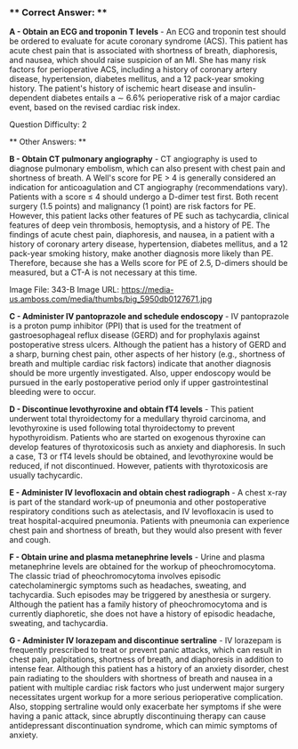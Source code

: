 ### ** Correct Answer: **

**A - Obtain an ECG and troponin T levels** - An ECG and troponin test should be ordered to evaluate for acute coronary syndrome (ACS). This patient has acute chest pain that is associated with shortness of breath, diaphoresis, and nausea, which should raise suspicion of an MI. She has many risk factors for perioperative ACS, including a history of coronary artery disease, hypertension, diabetes mellitus, and a 12 pack-year smoking history. The patient's history of ischemic heart disease and insulin-dependent diabetes entails a ∼ 6.6% perioperative risk of a major cardiac event, based on the revised cardiac risk index.

Question Difficulty: 2

** Other Answers: **

**B - Obtain CT pulmonary angiography** - CT angiography is used to diagnose pulmonary embolism, which can also present with chest pain and shortness of breath. A Well's score for PE > 4 is generally considered an indication for anticoagulation and CT angiography (recommendations vary). Patients with a score ≤ 4 should undergo a D-dimer test first. Both recent surgery (1.5 points) and malignancy (1 point) are risk factors for PE. However, this patient lacks other features of PE such as tachycardia, clinical features of deep vein thrombosis, hemoptysis, and a history of PE. The findings of acute chest pain, diaphoresis, and nausea, in a patient with a history of coronary artery disease, hypertension, diabetes mellitus, and a 12 pack-year smoking history, make another diagnosis more likely than PE. Therefore, because she has a Wells score for PE of 2.5, D-dimers should be measured, but a CT-A is not necessary at this time.

Image File: 343-B
Image URL: https://media-us.amboss.com/media/thumbs/big_5950db0127671.jpg

**C - Administer IV pantoprazole and schedule endoscopy** - IV pantoprazole is a proton pump inhibitor (PPI) that is used for the treatment of gastroesophageal reflux disease (GERD) and for prophylaxis against postoperative stress ulcers. Although the patient has a history of GERD and a sharp, burning chest pain, other aspects of her history (e.g., shortness of breath and multiple cardiac risk factors) indicate that another diagnosis should be more urgently investigated. Also, upper endoscopy would be pursued in the early postoperative period only if upper gastrointestinal bleeding were to occur.

**D - Discontinue levothyroxine and obtain fT4 levels** - This patient underwent total thyroidectomy for a medullary thyroid carcinoma, and levothyroxine is used following total thyroidectomy to prevent hypothyroidism. Patients who are started on exogenous thyroxine can develop features of thyrotoxicosis such as anxiety and diaphoresis. In such a case, T3 or fT4 levels should be obtained, and levothyroxine would be reduced, if not discontinued. However, patients with thyrotoxicosis are usually tachycardic.

**E - Administer IV levofloxacin and obtain chest radiograph** - A chest x-ray is part of the standard work-up of pneumonia and other postoperative respiratory conditions such as atelectasis, and IV levofloxacin is used to treat hospital-acquired pneumonia. Patients with pneumonia can experience chest pain and shortness of breath, but they would also present with fever and cough.

**F - Obtain urine and plasma metanephrine levels** - Urine and plasma metanephrine levels are obtained for the workup of pheochromocytoma. The classic triad of pheochromocytoma involves episodic catecholaminergic symptoms such as headaches, sweating, and tachycardia. Such episodes may be triggered by anesthesia or surgery. Although the patient has a family history of pheochromocytoma and is currently diaphoretic, she does not have a history of episodic headache, sweating, and tachycardia.

**G - Administer IV lorazepam and discontinue sertraline** - IV lorazepam is frequently prescribed to treat or prevent panic attacks, which can result in chest pain, palpitations, shortness of breath, and diaphoresis in addition to intense fear. Although this patient has a history of an anxiety disorder, chest pain radiating to the shoulders with shortness of breath and nausea in a patient with multiple cardiac risk factors who just underwent major surgery necessitates urgent workup for a more serious perioperative complication. Also, stopping sertraline would only exacerbate her symptoms if she were having a panic attack, since abruptly discontinuing therapy can cause antidepressant discontinuation syndrome, which can mimic symptoms of anxiety.

